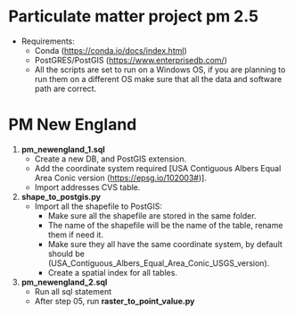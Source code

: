 # Particulate matter project pm 2.5
  - Requirements: 
    - Conda (https://conda.io/docs/index.html)
  	- PostGRES/PostGIS (https://www.enterprisedb.com/)
  	- All the scripts are set to run on a Windows OS, if you are planning to run them on a different OS
  	  make sure that all the data and software path are correct.  

# PM New England
1. **pm_newengland_1.sql**
	- Create a new DB, and PostGIS extension.
	- Add the coordinate system required [USA Contiguous Albers Equal Area Conic version (https://epsg.io/102003#)].
	- Import addresses CVS table.
2. **shape_to_postgis.py**
	- Import all the shapefile to PostGIS:
		- Make sure all the shapefile are stored in the same folder.
		- The name of the shapefile will be the name of the table, rename them if need it.
		- Make sure they all have the same coordinate system, by default should be (USA_Contiguous_Albers_Equal_Area_Conic_USGS_version).
		- Create a spatial index for all tables.
3. **pm_newengland_2.sql**
	- Run all sql statement
	- After step 05, run **raster_to_point_value.py**




